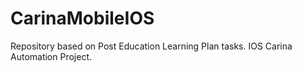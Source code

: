 # CarinaMobileIOS
Repository based on Post Education Learning Plan tasks. IOS Carina Automation Project.
